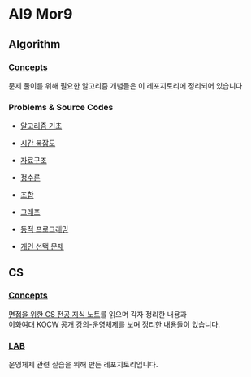 # Al9 Mor9

## Algorithm
### [Concepts](https://github.com/Al9-Mor9/Concepts)
문제 풀이를 위해 필요한 알고리즘 개념들은 이 레포지토리에 정리되어 있습니다

### Problems & Source Codes
+ [알고리즘 기초](https://github.com/Al9-Mor9/Algorithm-Basics)
+ [시간 복잡도](https://github.com/Al9-Mor9/Time-Complexity)
+ [자료구조](https://github.com/Al9-Mor9/Data-Structure)
+ [정수론](https://github.com/Al9-Mor9/Number-Theory)
+ [조합](https://github.com/Al9-Mor9/Combinatorics)
+ [그래프](https://github.com/Al9-Mor9/Graphs)
+ [동적 프로그래밍](https://github.com/Al9-Mor9/Dynamic-Programming)

+ [개인 선택 문제](https://github.com/Al9-Mor9/Selected-Problems)

## CS
### [Concepts](https://github.com/Al9-Mor9/CS-study)
[면접을 위한 CS 전공 지식 노트](https://github.com/Al9-Mor9/CS-study/CS_Note)를 읽으며 각자 정리한 내용과   
[이화여대 KOCW 공개 강의-운영체제](http://www.kocw.net/home/search/kemView.do?kemId=1046323)를 보며 [정리한 내용들](https://github.com/Al9-Mor9/CS-study/KOCW)이 있습니다.

### [LAB](https://github.com/Al9-Mor9/CS-study-lab)
운영체제 관련 실습을 위해 만든 레포지토리입니다.
